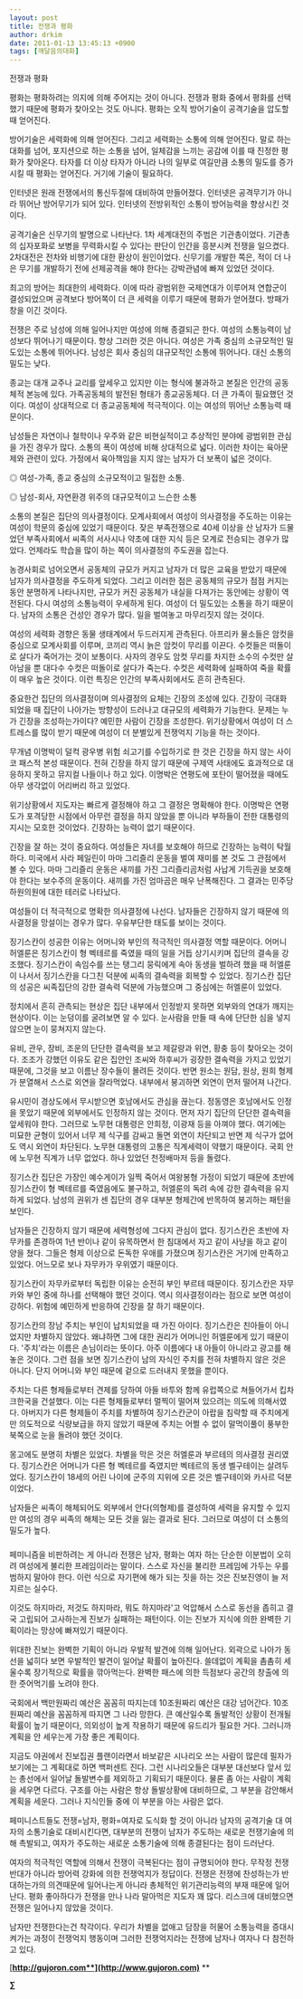 ```yaml
---
layout: post
title: 전쟁과 평화
author: drkim
date: 2011-01-13 13:45:13 +0900
tags: [깨달음의대화]
---
```


  전쟁과 평화






  평화는 평화하려는 의지에 의해 주어지는 것이 아니다. 전쟁과 평화 중에서 평화를 선택했기 때문에 평화가 찾아오는 것도 아니다. 평화는 오직 방어기술이 공격기술을 압도할 때 얻어진다.






  방어기술은 세력화에 의해 얻어진다. 그리고 세력화는 소통에 의해 얻어진다. 말로 하는 대화를 넘어, 포지션으로 하는 소통을 넘어, 일체감을 느끼는 공감에 이를 때 진정한 평화가 찾아온다. 타자를 더 이상 타자가 아니라 나의 일부로 여길만큼 소통의 밀도를 증가시킬 때 평화는 얻어진다. 거기에 기술이 필요하다.






  인터넷은 원래 전쟁에서의 통신두절에 대비하여 만들어졌다. 인터넷은 공격무기가 아니라 뛰어난 방어무기가 되어 있다. 인터넷의 전방위적인 소통이 방어능력을 향상시킨 것이다.






  공격기술은 신무기의 발명으로 나타난다. 1차 세계대전의 주범은 기관총이었다. 기관총의 십자포화로 보병을 무력화시킬 수 있다는 판단이 인간을 흥분시켜 전쟁을 일으켰다. 2차대전은 전차와 비행기에 대한 환상이 원인이었다. 신무기를 개발한 쪽은, 적이 더 나은 무기를 개발하기 전에 선제공격을 해야 한다는 강박관념에 빠져 있었던 것이다.






  최고의 방어는 최대한의 세력화다. 이에 따라 광범위한 국제연대가 이루어져 연합군이 결성되었으며 공격보다 방어쪽이 더 큰 세력을 이루기 때문에 평화가 얻어졌다. 방패가 창을 이긴 것이다.






  전쟁은 주로 남성에 의해 일어나지만 여성에 의해 종결되곤 한다. 여성의 소통능력이 남성보다 뛰어나기 때문이다. 항상 그러한 것은 아니다. 여성은 가족 중심의 소규모적인 밀도있는 소통에 뛰어나다. 남성은 회사 중심의 대규모적인 소통에 뛰어나다. 대신 소통의 밀도는 낮다.






  종교는 대개 교주나 교리를 앞세우고 있지만 이는 형식에 불과하고 본질은 인간의 공동체적 본능에 있다. 가족공동체의 발전된 형태가 종교공동체다. 더 큰 가족이 필요했던 것이다. 여성이 상대적으로 더 종교공동체에 적극적이다. 이는 여성의 뛰어난 소통능력 때문이다.






  남성들은 자연이나 철학이나 우주와 같은 비현실적이고 추상적인 분야에 광범위한 관심을 가진 경우가 많다. 소통의 폭이 여성에 비해 상대적으로 넓다. 이러한 차이는 육아문제와 관련이 있다. 가정에서 육아책임을 지지 않는 남자가 더 보폭이 넓은 것이다.






  ◎ 여성-가족, 종교 중심의 소규모적이고 밀접한 소통.



  ◎ 남성-회사, 자연환경 위주의 대규모적이고 느슨한 소통






  소통의 본질은 집단의 의사결정이다. 모계사회에서 여성이 의사결정을 주도하는 이유는 여성이 학문의 중심에 있었기 때문이다. 잦은 부족전쟁으로 40세 이상을 산 남자가 드물었던 부족사회에서 씨족의 서사시나 약초에 대한 지식 등은 모계로 전승되는 경우가 많았다. 언제라도 학습을 많이 하는 쪽이 의사결정의 주도권을 잡는다.






  농경사회로 넘어오면서 공동체의 규모가 커지고 남자가 더 많은 교육을 받았기 때문에 남자가 의사결정을 주도하게 되었다. 그리고 이러한 점은 공동체의 규모가 점점 커지는 동안 분명하게 나타나지만, 규모가 커진 공동체가 내실을 다져가는 동안에는 상황이 역전된다. 다시 여성의 소통능력이 우세하게 된다. 여성이 더 밀도있는 소통을 하기 때문이다. 남자의 소통은 건성인 경우가 많다. 일을 벌여놓고 마무리짓지 않는 것이다.






  여성의 세력화 경향은 동물 생태계에서 두드러지게 관측된다. 아프리카 물소들은 암컷을 중심으로 모계사회를 이루며, 코끼리 역시 늙은 암컷이 무리를 이끈다. 수컷들은 떠돌이로 살다가 죽어가는 것이 보통이다. 사자의 경우도 암컷 무리를 차지한 소수의 수컷만 살아남을 뿐 대다수 수컷은 떠돌이로 살다가 죽는다. 수컷은 세력화에 실패하여 죽을 확률이 매우 높은 것이다. 이런 특징은 인간의 부족사회에서도 흔히 관측된다.






  중요한건 집단의 의사결정이며 의사결정의 요체는 긴장의 조성에 있다. 긴장이 극대화 되었을 때 집단이 나아가는 방향성이 드러나고 대규모의 세력화가 기능한다. 문제는 누가 긴장을 조성하는가이다? 예민한 사람이 긴장을 조성한다. 위기상황에서 여성이 더 스트레스를 많이 받기 때문에 여성이 더 분별있게 전쟁억지 기능을 하는 것이다.






  무개념 이명박이 덜컥 광우병 위험 쇠고기를 수입하기로 한 것은 긴장을 하지 않는 사이코 패스적 본성 때문이다. 전혀 긴장을 하지 않기 때문에 구제역 사태에도 효과적으로 대응하지 못하고 뮤지컬 나들이나 하고 있다. 이명박은 연평도에 포탄이 떨어졌을 때에도 아무 생각없이 어리버리 하고 있었다.






  위기상황에서 지도자는 빠르게 결정해야 하고 그 결정은 명확해야 한다. 이명박은 연평도가 포격당한 시점에서 아무런 결정을 하지 않았을 뿐 아니라 부하들이 전한 대통령의 지시는 모호한 것이었다. 긴장하는 능력이 없기 때문이다.






  긴장을 잘 하는 것이 중요하다. 여성들은 자녀를 보호해야 하므로 긴장하는 능력이 탁월하다. 미국에서 사라 페일린이 마마 그리즐리 운동을 벌여 재미를 본 것도 그 관점에서 볼 수 있다. 마마 그리즐리 운동은 새끼를 가진 그리즐리곰처럼 사납게 기득권을 보호해야 한다는 보수주의 운동이다. 새끼를 가진 엄마곰은 매우 난폭해진다. 그 결과는 민주당 하원의원에 대한 테러로 나타났다.






  여성들이 더 적극적으로 명확한 의사결정에 나선다. 남자들은 긴장하지 않기 때문에 의사결정을 망설이는 경우가 많다. 우유부단한 태도를 보이는 것이다.






  징기스칸이 성공한 이유는 어머니와 부인의 적극적인 의사결정 역할 때문이다. 어머니 허엘룬은 징기스칸이 형 벡테르를 죽였을 때의 일을 거듭 상기시키며 집단의 결속을 강조했다. 징기스칸이 속임수를 쓰는 탱그리 뭉릭에게 속아 동생을 벌하려 했을 때 허엘룬이 나서서 징기스칸을 다그친 덕분에 씨족의 결속력을 회복할 수 있었다. 징기스칸 집단의 성공은 씨족집단의 강한 결속력 덕분에 가능했으며 그 중심에는 허엘룬이 있었다.






  정치에서 흔히 관측되는 현상은 집단 내부에서 인정받지 못하면 외부와의 연대가 깨지는 현상이다. 이는 눈덩이를 굴려보면 알 수 있다. 눈사람을 만들 때 속에 단단한 심을 넣지 않으면 눈이 뭉쳐지지 않는다.






  유비, 관우, 장비, 조운의 단단한 결속력을 보고 제갈량과 위연, 황충 등이 찾아오는 것이다. 조조가 강했던 이유도 같은 집안인 조씨와 하후씨가 굉장한 결속력을 가지고 있었기 때문에, 그것을 보고 이름난 장수들이 몰려든 것이다. 반면 원소는 원담, 원상, 원희 형제가 분열해서 스스로 외연을 잘라먹었다. 내부에서 붕괴하면 외연이 먼저 떨어져 나간다.






  유시민이 경상도에서 무시받으면 호남에서도 관심을 끊는다. 정동영은 호남에서도 인정을 못았기 때문에 외부에서도 인정하지 않는 것이다. 먼저 자기 집단의 단단한 결속력을 앞세워야 한다. 그러므로 노무현 대통령은 안희정, 이광재 등을 아껴야 했다. 여기에는 미묘한 균형이 있어서 너무 제 식구를 감싸고 돌면 외연이 차단되고 반면 제 식구가 없어도 역시 외연이 차단된다. 노무현 대통령의 고통은 직계세력이 약했기 때문이다. 국회 안에 노무현 직계가 너무 없었다. 하나 있었던 천정배마저 등을 돌렸다.






  징기스칸 집단은 가장인 예수게이가 일찍 죽어서 여왕봉형 가정이 되었기 때문에 초반에 징기스칸이 형 벡테르를 죽였음에도 불구하고, 허엘룬의 독려 속에 강한 결속력을 유지하게 되었다. 남성의 권위가 센 집단의 경우 대부분 형제간에 반목하여 붕괴하는 패턴을 보인다.






  남자들은 긴장하지 않기 때문에 세력형성에 그다지 관심이 없다. 징기스칸은 초반에 자무카를 존경하여 1년 반이나 같이 유목하면서 한 침대에서 자고 같이 사냥을 하고 같이 양을 쳤다. 그들은 형제 이상으로 돈독한 우애를 가졌으며 징기스칸은 거기에 만족하고 있었다. 어느모로 보나 자무카가 우위였기 때문이다.






  징기스칸이 자무카로부터 독립한 이유는 순전히 부인 부르테 때문이다. 징기스칸은 자무카와 부인 중에 하나를 선택해야 했던 것이다. 역시 의사결정이라는 점으로 보면 여성이 강하다. 위험에 예민하게 반응하여 긴장을 잘 하기 때문이다.






  징기스칸의 장남 주치는 부인이 납치되었을 때 가진 아이다. 징기스칸은 친아들이 아니었지만 차별하지 않았다. 왜냐하면 그에 대한 권리가 어머니인 허엘룬에게 있기 때문이다. '주치'라는 이름은 손님이라는 뜻이다. 아주 이름에다 내 아들이 아니라고 광고를 해 놓은 것이다. 그런 점을 보면 징기스칸이 남의 자식인 주치를 전혀 차별하지 않은 것은 아니다. 단지 어머니와 부인 때문에 겉으로 드러내지 못했을 뿐이다.






  주치는 다른 형제들로부터 견제를 당하여 아들 바투와 함께 유럽쪽으로 쳐들어가서 킵차크한국을 건설했다. 이는 다른 형제들로부터 멀찍이 떨어져 있으려는 의도에 의해서였다. 아버지가 다른 형제들이 주치를 차별하여 징기스칸군이 아랍을 침략할 때 주치에게만 의도적으로 식량보급을 하지 않았기 때문에 주치는 어쩔 수 없이 말먹이풀이 풍부한 북쪽으로 눈을 돌려야 했던 것이다.






  몽고에도 분명히 차별은 있었다. 차별을 막은 것은 허엘룬과 부르테의 의사결정 권리였다. 징기스칸은 어머니가 다른 형 벡테르를 죽였지만 벡테르의 동생 벨구테이는 살려두었다. 징기스칸이 18세의 어린 나이에 군주의 지위에 오른 것은 벨구테이와 카사르 덕분이었다.






  남자들은 씨족이 해체되어도 외부에서 안다(의형제)를 결성하여 세력을 유지할 수 있지만 여성의 경우 씨족의 해체는 모든 것을 잃는 결과로 된다. 그러므로 여성이 더 소통의 밀도가 높다.






  ###






  페미니즘을 비판하려는 게 아니라 전쟁은 남자, 평화는 여자 하는 단순한 이분법이 오히려 여성에게 불리한 프레임이라는 말이다. 스스로 자신을 불리한 프레임에 가두는 우를 범하지 말아야 한다. 이런 식으로 자기편에 해가 되는 짓을 하는 것은 진보진영이 늘 저지르는 실수다.






  이것도 하지마라, 저것도 하지마라, 뭐도 하지마라'고 억압해서 스스로 동선을 좁히고 결국 고립되어 고사하는게 진보가 실패하는 패턴이다. 이는 진보가 지식에 의한 완벽한 기획이라는 망상에 빠져있기 때문이다.






  위대한 진보는 완벽한 기획이 아니라 우발적 발견에 의해 일어난다. 외곽으로 나아가 동선을 넓히다 보면 우발적인 발견이 일어날 확률이 높아진다. 쓸데없이 계획을 촘촘히 세울수록 장기적으로 확률을 깎아먹는다. 완벽한 패스에 의한 득점보다 공간의 창출에 의한 줏어먹기를 노려야 한다.






  국회에서 백만원짜리 예산은 꼼꼼히 따지는데 10조원짜리 예산은 대강 넘어간다. 10조원짜리 예산을 꼼꼼하게 따지면 그 나라 망한다. 큰 예산일수록 돌발적인 상황이 전개될 확률이 높기 때문이다, 의외성이 높게 작용하기 때문에 유드리가 필요한 거다. 그러니까 계획을 안 세우는게 가장 좋은 계획이다.






  지금도 야권에서 진보집권 플랜이라면서 바보같은 시나리오 쓰는 사람이 많은데 필자가 보기에는 그 계획대로 하면 백퍼센트 진다. 그런 시나리오들은 대부분 대선보다 앞서 있는 총선에서 일어날 돌발변수를 제외하고 기획되기 때문이다. 물론 좀 아는 사람이 계획을 세우면 다르다. 구조를 아는 사람은 항상 돌발상황에 대비하므로, 그 부분을 감안해서 계획을 세운다. 그러나 지식인들 중에 이 부분을 아는 사람은 없다.






  페미니스트들도 전쟁=남자, 평화=여자로 도식화 할 것이 아니라 남자의 공격기술 대 여자의 소통기술로 대비시킨다면, 대부분의 전쟁이 남자가 주도하는 새로운 전쟁기술에 의해 촉발되고, 여자가 주도하는 새로운 소통기술에 의해 종결된다는 점이 드러난다.






  여자의 적극적인 역할에 의해서 전쟁이 극복된다는 점이 규명되어야 한다. 무작정 전쟁반대가 아니라 방어력 강화에 의한 전쟁억지가 정답이다. 전쟁은 전쟁에 찬성하는가 반대하는가의 의견때문에 일어나는게 아니라 총체적인 위기관리능력의 부재 때문에 일어난다. 평화 좋아하다가 전쟁을 만나 나라 말아먹은 지도자 꽤 많다. 리스크에 대비했으면 전쟁은 일어나지 않았을 것이다.






  남자만 전쟁한다는건 착각이다. 우리가 차별을 없애고 담장을 허물어 소통능력을 증대시켜가는 과정이 전쟁억지 행동이며 그러한 전쟁억지라는 전쟁에 남자나 여자나 다 참전하고 있다.



  




[**http://gujoron.com**](http://www.gujoron.com)** 
**

**∑**